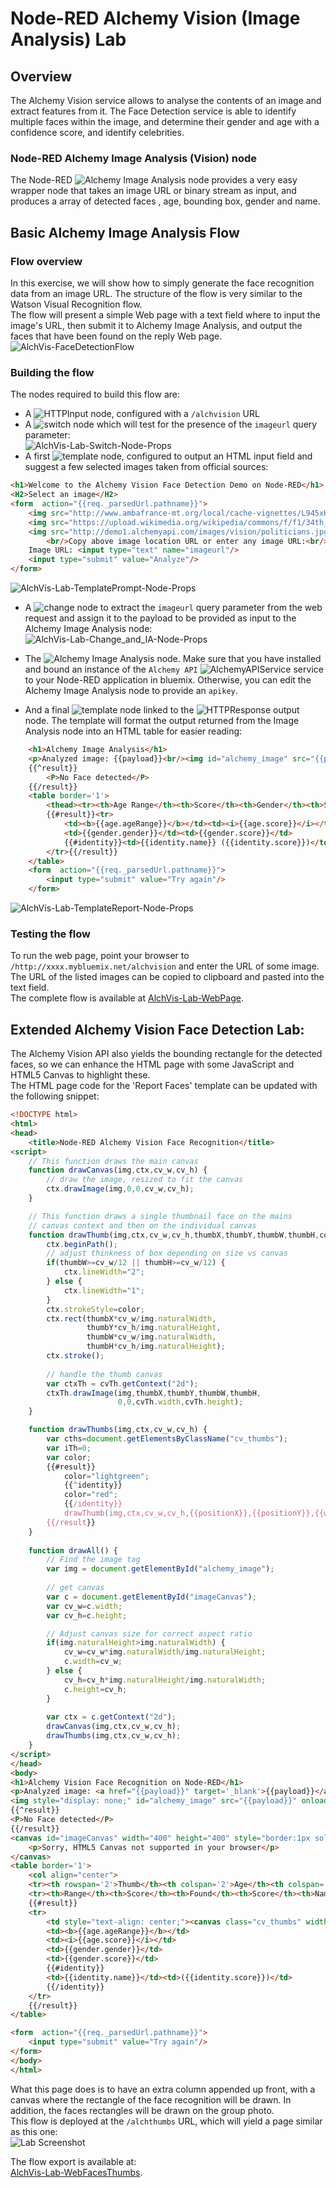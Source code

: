 #  Node-RED Alchemy Vision (Image Analysis) Lab
## Overview
The Alchemy Vision service allows to analyse the contents of an image and extract features from it. The Face Detection service is able to identify multiple faces within the image, and determine their gender and age with a confidence score, and identify celebrities.

### Node-RED Alchemy Image Analysis (Vision) node
The Node-RED ![`Alchemy Image Analysis`](images/node-red_Alchemy_Image_Analysis.png) node provides a very easy wrapper node that takes an image URL or binary stream as input, and produces a array of detected faces , age, bounding box, gender and name.

## Basic Alchemy Image Analysis Flow
### Flow overview
In this exercise, we will show how to simply generate the face recognition data from an image URL. The structure of the flow is very similar to the Watson Visual Recognition flow.  
The flow will present a simple Web page with a text field where to input the image's URL, then submit it to Alchemy Image Analysis, and output the faces that have been found on the reply Web page.  
![AlchVis-FaceDetectionFlow](images/AlchVis-FaceDetectionFlow.png)  

### Building the flow
The nodes required to build this flow are:  
  - A ![`HTTPInput`](../../node-RED_labs/images/node-red_HTTPInput.png) node, configured with a `/alchvision` URL  
  - A ![`switch`](../../node-RED_labs/images/node-red_switch.png) node which will test for the presence of the `imageurl` query parameter:  
   ![AlchVis-Lab-Switch-Node-Props](images/AlchVis-Switch_Props.png)
  - A first ![template](../../node-RED_labs/images/node-red_template.png) node, configured to output an HTML input field and suggest a few selected images taken from official sources:
```HTML
<h1>Welcome to the Alchemy Vision Face Detection Demo on Node-RED</h1>
<H2>Select an image</H2>
<form  action="{{req._parsedUrl.pathname}}">
    <img src="http://www.ambafrance-mt.org/local/cache-vignettes/L945xH539/family_photo8851-b0e9b.jpg" height='100'/>
    <img src="https://upload.wikimedia.org/wikipedia/commons/f/f1/34th_G8_summit_member_20080707.jpg" height='100'/>
    <img src="http://demo1.alchemyapi.com/images/vision/politicians.jpg" height='100'/>
        <br/>Copy above image location URL or enter any image URL:<br/>
    Image URL: <input type="text" name="imageurl"/>
    <input type="submit" value="Analyze"/>
</form>
```
![AlchVis-Lab-TemplatePrompt-Node-Props](images/AlchVis-TemplatePrompt-Props.png)

  - A ![change](../../node-RED_labs/images/node-red_change.png) node to extract the `imageurl` query parameter from the web request and assign it to the payload to be provided as input to the Alchemy Image Analysis node:  
 ![AlchVis-Lab-Change_and_IA-Node-Props](images/AlchVis-Change_and_IA-Props.png)

  - The ![`Alchemy Image Analysis`](images/node-red_Alchemy_Image_Analysis.png) node. Make sure that you have installed and bound an instance of the `Alchemy API` ![AlchemyAPIService](images/AlchemyAPIService.png) service to your Node-RED application in bluemix. Otherwise, you can edit the Alchemy Image Analysis node to provide an `apikey`.  
 
  - And a final  ![`template`](../../node-RED_labs/images/node-red_template.png) node linked to the ![`HTTPResponse`](../../node-RED_labs/images/node-red_HTTPResponse.png) output node. The template will format the output returned from the Image Analysis node into an HTML table for easier reading:  
```HTML
    <h1>Alchemy Image Analysis</h1>
    <p>Analyzed image: {{payload}}<br/><img id="alchemy_image" src="{{payload}}" height="50"/></p>
    {{^result}}
        <P>No Face detected</P>
    {{/result}}
    <table border='1'>
        <thead><tr><th>Age Range</th><th>Score</th><th>Gender</th><th>Score</th><th>Name</th></tr></thead>
        {{#result}}<tr>
            <td><b>{{age.ageRange}}</b></td><td><i>{{age.score}}</i></td>
            <td>{{gender.gender}}</td><td>{{gender.score}}</td>
            {{#identity}}<td>{{identity.name}} ({{identity.score}})</td>{{/identity}}
        </tr>{{/result}}
    </table>
    <form  action="{{req._parsedUrl.pathname}}">
        <input type="submit" value="Try again"/>
    </form>
```
![AlchVis-Lab-TemplateReport-Node-Props](images/AlchVis-TemplateReport-Props.png)

### Testing the flow
To run the web page, point your browser to  `/http://xxxx.mybluemix.net/alchvision` and enter the URL of some  image. The URL of the listed images can be copied to clipboard and pasted into the text field.  
The complete flow is available at [AlchVis-Lab-WebPage](AlchVis-Lab-WebPage.json).

## Extended Alchemy Vision Face Detection Lab:
The Alchemy Vision API also yields the bounding rectangle for the detected faces, so we can enhance  the HTML page with some JavaScript and HTML5 Canvas to highlight these.  
The HTML page code for the 'Report Faces' template can be updated with the following snippet:  
```HTML
<!DOCTYPE html>
<html>
<head>
    <title>Node-RED Alchemy Vision Face Recognition</title>
<script>
    // This function draws the main canvas
    function drawCanvas(img,ctx,cv_w,cv_h) {    
        // draw the image, resized to fit the canvas
        ctx.drawImage(img,0,0,cv_w,cv_h);
    }

    // This function draws a single thumbnail face on the mains
    // canvas context and then on the individual canvas
    function drawThumb(img,ctx,cv_w,cv_h,thumbX,thumbY,thumbW,thumbH,color,cvTh) {
        ctx.beginPath();
        // adjust thinkness of box depending on size vs canvas
        if(thumbW>=cv_w/12 || thumbH>=cv_w/12) {
            ctx.lineWidth="2";
        } else {
            ctx.lineWidth="1";
        }
        ctx.strokeStyle=color;
        ctx.rect(thumbX*cv_w/img.naturalWidth,
                 thumbY*cv_h/img.naturalHeight,
                 thumbW*cv_w/img.naturalWidth,
                 thumbH*cv_h/img.naturalHeight);
        ctx.stroke();
        
        // handle the thumb canvas
        var ctxTh = cvTh.getContext("2d");
        ctxTh.drawImage(img,thumbX,thumbY,thumbW,thumbH,
                        0,0,cvTh.width,cvTh.height);
    }

    function drawThumbs(img,ctx,cv_w,cv_h) {
        var cths=document.getElementsByClassName("cv_thumbs");
        var iTh=0;
        var color;
        {{#result}}
            color="lightgreen";
            {{^identity}}
            color="red";
            {{/identity}}
            drawThumb(img,ctx,cv_w,cv_h,{{positionX}},{{positionY}},{{width}},{{height}},color,cths[iTh++]);
        {{/result}}        
    }
    
    function drawAll() {
        // Find the image tag
        var img = document.getElementById("alchemy_image");
    
        // get canvas
        var c = document.getElementById("imageCanvas");
        var cv_w=c.width;
        var cv_h=c.height;

        // Adjust canvas size for correct aspect ratio
        if(img.naturalHeight>img.naturalWidth) {
            cv_w=cv_w*img.naturalWidth/img.naturalHeight;
            c.width=cv_w;
        } else {
            cv_h=cv_h*img.naturalHeight/img.naturalWidth;
            c.height=cv_h;
        }
        
        var ctx = c.getContext("2d");
        drawCanvas(img,ctx,cv_w,cv_h);
        drawThumbs(img,ctx,cv_w,cv_h);
    }
</script>
</head>
<body>
<h1>Alchemy Vision Face Recognition on Node-RED</h1>
<p>Analyzed image: <a href="{{payload}}" target='_blank'>{{payload}}</a><br/>
<img style="display: none;" id="alchemy_image" src="{{payload}}" onload="drawAll()"/></p>
{{^result}}
<P>No Face detected</P>
{{/result}}
<canvas id="imageCanvas" width="400" height="400" style="border:1px solid #000000;">
    <p>Sorry, HTML5 Canvas not supported in your browser</p>
</canvas>
<table border='1'>
    <col align="center">
    <tr><th rowspan='2'>Thumb</th><th colspan='2'>Age</th><th colspan='2'>Gender</th><th colspan='2'>Name</th></tr>
    <tr><th>Range</th><th>Score</th><th>Found</th><th>Score</th><th>Name</th><th>Score</th></tr>
    {{#result}}
    <tr>
        <td style="text-align: center;"><canvas class="cv_thumbs" width='{{width}}' height='{{height}}'></canvas></td>
        <td><b>{{age.ageRange}}</b></td>
        <td><i>{{age.score}}</i></td>
        <td>{{gender.gender}}</td>
        <td>{{gender.score}}</td>
        {{#identity}}
        <td>{{identity.name}}</td><td>({{identity.score}})</td>
        {{/identity}}
    </tr>
    {{/result}}
</table>

<form  action="{{req._parsedUrl.pathname}}">
    <input type="submit" value="Try again"/>
</form>
</body>
</html>
```  
What this page does is to have an extra column appended up front, with a canvas where the rectangle of the face recognition will be drawn. In addition, the faces rectangles will be drawn on the group photo.  
This flow is deployed at the `/alchthumbs` URL, which will yield a page similar as this one:  
![Lab Screenshot](images/AlchVis-Lab-WebFacesThumbs.png)

The flow export is available at:  
[AlchVis-Lab-WebFacesThumbs](AlchVis-Lab-WebFacesThumbs.json).